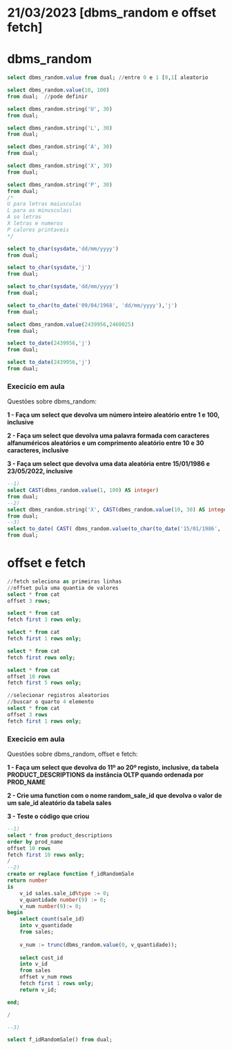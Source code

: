 # 21/03/2023 [dbms_random e offset fetch]

# dbms_random

```sql
select dbms_random.value from dual; //entre 0 e 1 [0,1[ aleatorio

select dbms_random.value(10, 100)
from dual;  //pode definir

select dbms_random.string('U', 30)
from dual;

select dbms_random.string('L', 30)
from dual;

select dbms_random.string('A', 30)
from dual;

select dbms_random.string('X', 30)
from dual;

select dbms_random.string('P', 30)
from dual;
/*
U para letras maiusculas
L para as minusculas\
A so letras
X letras e numeros
P calores printaveis
*/

select to_char(sysdate,'dd/mm/yyyy') 
from dual;

select to_char(sysdate,'j') 
from dual;

select to_char(sysdate,'dd/mm/yyyy') 
from dual;

select to_char(to_date('09/04/1968', 'dd/mm/yyyy'),'j') 
from dual;

select dbms_random.value(2439956,2460025)
from dual;

select to_date(2439956,'j')
from dual;

select to_date(2439956,'j')
from dual;
```

### Execicio em aula

Questões sobre dbms_random:

**1 - Faça um select que devolva um número inteiro aleatório entre 1 e 100, inclusive**

**2 - Faça um select que devolva uma palavra formada com caracteres alfanuméricos aleatórios e um comprimento aleatório entre 10 e 30 caracteres, inclusive**

**3 - Faça um select que devolva uma data aleatória entre 15/01/1986 e 23/05/2022, inclusive**

```sql
--1)
select CAST(dbms_random.value(1, 100) AS integer)
from dual;
--2)
select dbms_random.string('X', CAST(dbms_random.value(10, 30) AS integer))
from dual;
--3)
select to_date( CAST( dbms_random.value(to_char(to_date('15/01/1986', 'dd/mm/yyyy'),'j')    ,  to_char(to_date('23/05/2022', 'dd/mm/yyyy'),'j'))AS INTEGER),'j')
from dual;
```

# offset e fetch

```sql
//fetch seleciona as primeiras linhas
//offset pula uma quantia de valores
select * from cat
offset 3 rows;

select * from cat
fetch first 3 rows only;

select * from cat
fetch first 1 rows only;

select * from cat
fetch first rows only;

select * from cat
offset 10 rows
fetch first 5 rows only;

//selecionar registros aleatorios
//buscar o quarto 4 elemento
select * from cat
offset 3 rows
fetch first 1 rows only;
```

### Execicio em aula

Questões sobre dbms_random, offset e fetch:

**1 - Faça um select que devolva do 11º ao 20º registo, inclusive, da tabela PRODUCT_DESCRIPTIONS da instância OLTP quando ordenada por PROD_NAME**

**2 - Crie uma function com o nome random_sale_id que devolva o valor de um sale_id aleatório da tabela sales**

**3 - Teste o código que criou**

```sql
--1)
select * from product_descriptions
order by prod_name
offset 10 rows
fetch first 10 rows only;
/
--2)
create or replace function f_idRandomSale
return number
is 
    v_id sales.sale_id%type := 0;
    v_quantidade number(9) := 0;
    v_num number(9):= 0;
begin 
    select count(sale_id)
    into v_quantidade
    from sales;
    
    v_num := trunc(dbms_random.value(0, v_quantidade));
    
    select cust_id
    into v_id
    from sales
    offset v_num rows
    fetch first 1 rows only;
    return v_id;

end;

/

--3)

select f_idRandomSale() from dual;
```